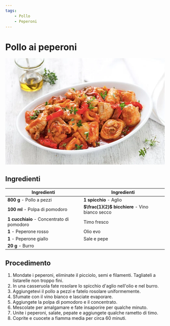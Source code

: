 ```yaml
---
tags:
    - Pollo
    - Peperoni
---
```

# Pollo ai peperoni

![](../img/Pollo-ai-peperoni.webp)

## Ingredienti

| Ingredienti                  | Ingredienti             |
| ---------------------------- | ----------------------- |
| **800 g** - Pollo a pezzi | **1 spicchio** - Aglio |
| **100 ml** - Polpa di pomodoro | **$\frac{1}{2}$ bicchiere** - Vino bianco secco |
| **1 cucchiaio** - Concentrato di pomodoro | Timo fresco |
| **1** - Peperone rosso | Olio evo |
| **1** - Peperone giallo | Sale e pepe |
| **20 g** - Burro |  |

## Procedimento

1. Mondate i peperoni, eliminate il picciolo, semi e filamenti. Tagliateli a listarelle non troppo fini. 
1. In una casseruola fate rosolare lo spicchio d'aglio nell'olio e nel burro. 
1. Aggiungetevi il pollo a pezzi e fatelo rosolare uniformemente.
1. Sfumate con il vino bianco e lasciate evaporare. 
1. Aggiungete la polpa di pomodoro e il concentrato. 
1. Mescolate per amalgamare e fate insaporire per qualche minuto. 
1. Unite i peperoni, salate, pepate e aggiungete qualche rametto di timo. 
1. Coprite e cuocete a fiamma media per circa 60 minuti.
